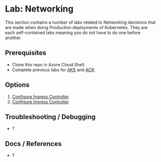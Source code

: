 # Lab: Networking

This section contains a number of labs related to Networking decisions that are made when doing Production deployments of Kubernetes. They are each self-contained labs meaning you do not have to do one before another.

## Prerequisites

* Clone this repo in Azure Cloud Shell.
* Complete previous labs for [AKS](../create-aks-cluster/README.md) and [ACR](../build-application/README.md).

## Options

1. [Configure Ingress Controller](ingress/README.md)
2. [Configure Ingress Controller](network-policy/README.md)

## Troubleshooting / Debugging

* ?

## Docs / References

* ?